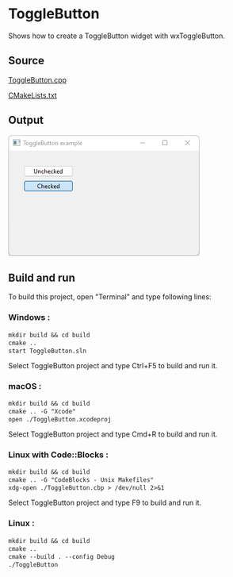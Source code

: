 # ToggleButton

Shows how to create a ToggleButton widget with wxToggleButton.

## Source

[ToggleButton.cpp](ToggleButton.cpp)

[CMakeLists.txt](CMakeLists.txt)

## Output

![output](../../../docs/Pictures/ToggleButton.png)

## Build and run

To build this project, open "Terminal" and type following lines:

### Windows :

``` shell
mkdir build && cd build
cmake .. 
start ToggleButton.sln
```

Select ToggleButton project and type Ctrl+F5 to build and run it.

### macOS :

``` shell
mkdir build && cd build
cmake .. -G "Xcode"
open ./ToggleButton.xcodeproj
```

Select ToggleButton project and type Cmd+R to build and run it.

### Linux with Code::Blocks :

``` shell
mkdir build && cd build
cmake .. -G "CodeBlocks - Unix Makefiles"
xdg-open ./ToggleButton.cbp > /dev/null 2>&1
```

Select ToggleButton project and type F9 to build and run it.

### Linux :

``` shell
mkdir build && cd build
cmake .. 
cmake --build . --config Debug
./ToggleButton
```
